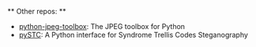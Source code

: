 ** Other repos: **
- [python-jpeg-toolbox](https://github.com/daniellerch/python-jpeg-toolbox): The JPEG toolbox for Python
- [pySTC](https://github.com/daniellerch/pySTC): A Python interface for Syndrome Trellis Codes Steganography
